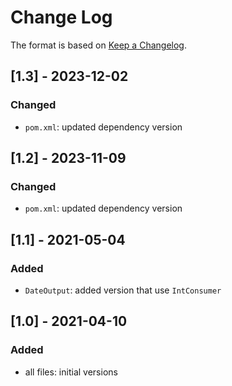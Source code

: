 # Change Log

The format is based on [Keep a Changelog](http://keepachangelog.com/).

## [1.3] - 2023-12-02
### Changed
- `pom.xml`: updated dependency version

## [1.2] - 2023-11-09
### Changed
- `pom.xml`: updated dependency version

## [1.1] - 2021-05-04
### Added
- `DateOutput`: added version that use `IntConsumer`

## [1.0] - 2021-04-10
### Added
- all files: initial versions
